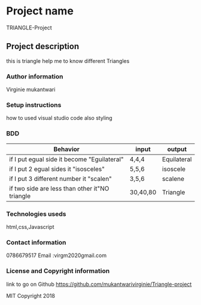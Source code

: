 #  Project name
TRIANGLE-Project
## Project description
this is triangle help me to know different Triangles

### Author information
Virginie mukantwari
### Setup instructions 
how  to used visual studio code also styling
### BDD
| Behavior                                      | input   | output      |
|---------------------------------------------  |-------  |-------------|
| if I put egual side it become "Eguilateral"   | 4,4,4   | Equilateral |
| if I put 2 egual sides it "isosceles"         | 5,5,6   | isoscele    |
| if I put 3 different number it "scalen"       | 3,5,6   | scalene     |
| if two side are less than other it"NO triangle| 30,40,80| Triangle    |
### Technologies useds
html,css,Javascript
### Contact information
0786679517
Email :virgm2020gmail.com
### License and Copyright information
link to go on Github
https://github.com/mukantwarivirginie/Triangle-project

 MIT Copyright 2018